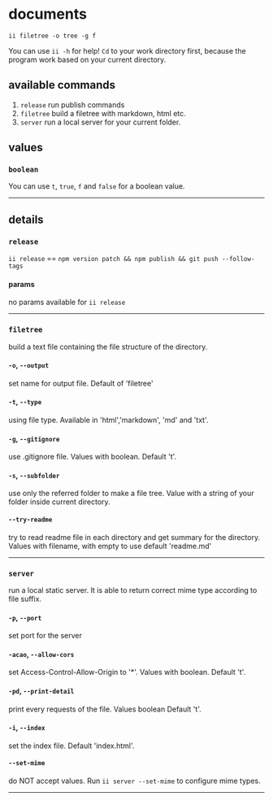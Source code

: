 # documents
`ii filetree -o tree -g f`

You can use `ii -h` for help!
`Cd` to your work directory first, because the program work based on your current directory.
## available commands
1. `release` run publish commands
2. `filetree` build a filetree with markdown, html etc.
3. `server` run a local server for your current folder.

## values
### `boolean`
You can use `t`, `true`, `f` and `false` for a boolean value.
***
## details
### `release`
`ii release` == `npm version patch && npm publish && git push --follow-tags`
#### params
no params available for `ii release`
***

### `filetree`
build a text file containing the file structure of the directory.
#### `-o`, `--output` 
set name for output file. Default of 'filetree'
#### `-t`, `--type`
using file type. Available in 'html','markdown', 'md' and 'txt'.
#### `-g`, `--gitignore`
use .gitignore file. Values with boolean. Default 't'.
#### `-s`, `--subfolder`
use only the referred folder to make a file tree. Value with a string of your folder inside current directory.
#### `--try-readme`
try to read readme file in each directory and get summary for the directory. Values with filename, with empty to use default 'readme.md'
***

### `server`
run a local static server. It is able to return correct mime type according to file suffix.
#### `-p`, `--port`
set port for the server
#### `-acao`, `--allow-cors`
set Access-Control-Allow-Origin to '*'. Values with  boolean. Default 't'.
#### `-pd`, `--print-detail`
print every requests of the file. Values boolean Default 't'.
#### `-i`, `--index`
set the index file. Default 'index.html'.
#### `--set-mime`
do NOT accept values. Run `ii server --set-mime` to configure mime types.
***
